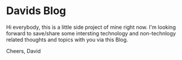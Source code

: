 # Davids Blog

Hi everybody,
this is a little side project of mine right now. I'm looking forward to save/share some intersting technology and non-technlogy related thoughts and topics with you via this Blog.

Cheers,
David
